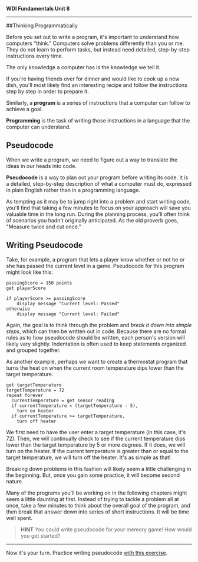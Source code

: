 **WDI Fundamentals Unit 8**

---

##Thinking Programmatically

Before you set out to write a program, it's important to understand how computers "think." Computers solve problems differently than you or me. They do not learn to perform tasks, but instead need detailed, step-by-step instructions every time.

The only knowledge a computer has is the knowledge we tell it.

If you're having friends over for dinner and would like to cook up a new dish, you'll most likely find an interesting recipe and follow the instructions step by step in order to prepare it.

Similarly, a **program** is a series of instructions that a computer can follow to achieve a goal.

**Programming** is the task of writing those instructions in a language that the computer can understand.


## Pseudocode

When we write a program, we need to figure out a way to translate the ideas in our heads into code.

**Pseudocode** is a way to plan out your program before writing its code. It is a detailed, step-by-step description of what a computer must do, expressed in plain English rather than in a programming language.

As tempting as it may be to jump right into a problem and start writing code, you'll find that taking a few minutes to focus on your approach will save you valuable time in the long run. During the planning process, you'll often think of scenarios you hadn't originally anticipated. As the old proverb goes, "Measure twice and cut once."

## Writing Pseudocode

Take, for example, a program that lets a player know whether or not he or she has passed the current level in a game. Pseudocode for this program might look like this:

```
passingScore = 150 points
get playerScore

if playerScore >= passingScore
	display message "Current level: Passed"
otherwise
	display message "Current level: Failed"

```

Again, the goal is to think through the problem and *break it down into simple steps*, which can then be written out in code. Because there are no formal rules as to how pseudocode should be written, each person's version will likely vary slightly. Indentation is often used to keep statements organized and grouped together.

As another example, perhaps we want to create a thermostat program that turns the heat on when the current room temperature dips lower than the target temperature.

```
get targetTemperature
targetTemperature = 72
repeat forever
  currentTemperature = get sensor reading
  if currentTemperature < (targetTemperature - 5),
    turn on heater
  if currentTemperature >= targetTemperature,
    turn off heater

```
We first need to have the user enter a target temperature (in this case, it's 72). Then, we will continually check to see if the current temperature dips lower than the target temperature by 5 or more degrees. If it does, we will turn on the heater. If the current temperature is greater than or equal to the target temperature, we will turn off the heater. It's as simple as that!

Breaking down problems in this fashion will likely seem a little challenging in the beginning. But, once you gain some practice, it will become second nature.

Many of the programs you'll be working on in the following chapters might seem a little daunting at first. Instead of trying to tackle a problem all at once, take a few minutes to think about the overall goal of the program, and then break that answer down into series of short instructions. It will be time well spent.

> **HINT** You could write pseudocode for your memory game! How would you get started? 

---

Now it's your turn. Practice writing pseudocode [with this exercise](03_exercise.md).
